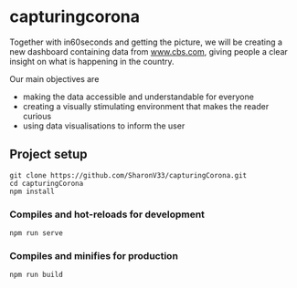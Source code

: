# capturingcorona

Together with in60seconds and getting the picture, we will be creating a new dashboard containing data from www.cbs.com, 
giving people a clear insight on what is happening in the country.

Our main objectives are
* making the data accessible and understandable for everyone
* creating a visually stimulating environment that makes the reader curious
* using data visualisations to inform the user


 

## Project setup
```
git clone https://github.com/SharonV33/capturingCorona.git
cd capturingCorona
npm install
```

### Compiles and hot-reloads for development
```
npm run serve
```

### Compiles and minifies for production
```
npm run build
```

